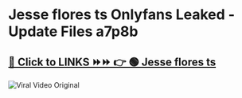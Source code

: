 
 # Jesse flores ts Onlyfans Leaked - Update Files a7p8b

## <h2><a href="https://clipsfans.com/Jesse_flores_ts&ref=git">🔗 Click to LINKS ⏩⏩ 👉 🟢 Jesse flores ts </a></h2>

<a href="https://clipsfans.com/Jesse_flores_ts&ref=git" rel="nofollow" data-target="animated-image.originalLink"><img src="https://i.ibb.co.com/xMMVF88/686577567.gif" alt="Viral Video Original" style="max-width: 100%; display: inline-block;" data-target="animated-image.originalImage"></a>

